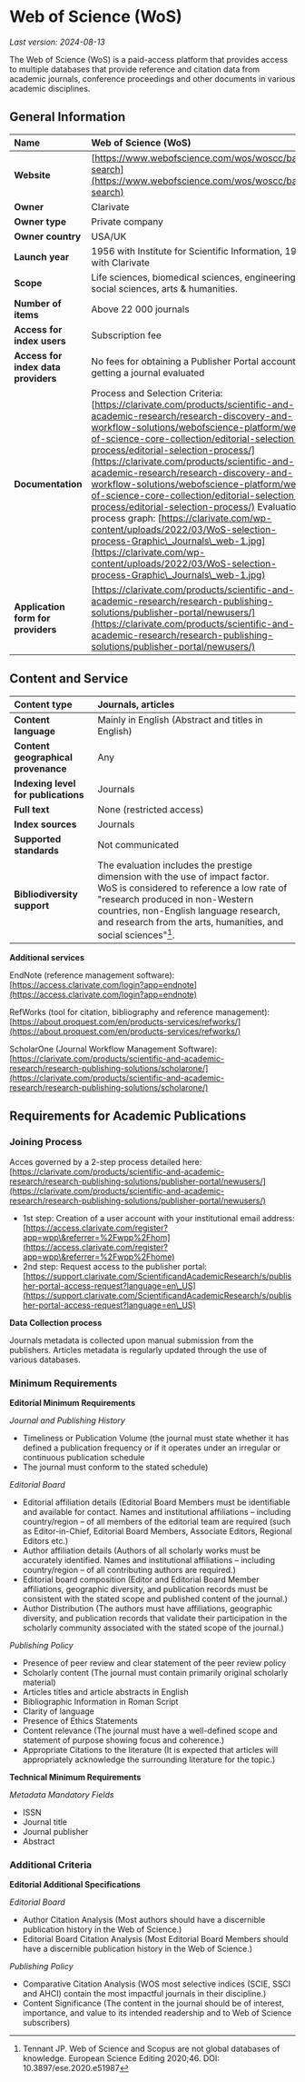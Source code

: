 # Web of Science (WoS)

*Last version: 2024-08-13*

The Web of Science (WoS) is a paid-access platform that provides access to multiple databases that provide reference and citation data from academic journals, conference proceedings and other documents in various academic disciplines. 

## General Information

| Name | Web of Science (WoS) |
| :---- | :---- |
| **Website** | [https://www.webofscience.com/wos/woscc/basic-search](https://www.webofscience.com/wos/woscc/basic-search)  |
| **Owner** | Clarivate |
| **Owner type** | Private company |
| **Owner country** | USA/UK |
| **Launch year** | 1956 with Institute for Scientific Information, 1997 with Clarivate |
| **Scope** | Life sciences, biomedical sciences, engineering, social sciences, arts & humanities. |
| **Number of items** | Above 22 000 journals |
| **Access for index users** | Subscription fee |
| **Access for index data providers** | No fees for obtaining a Publisher Portal account or getting a journal evaluated |
| **Documentation** | Process and Selection Criteria:  [https://clarivate.com/products/scientific-and-academic-research/research-discovery-and-workflow-solutions/webofscience-platform/web-of-science-core-collection/editorial-selection-process/editorial-selection-process/](https://clarivate.com/products/scientific-and-academic-research/research-discovery-and-workflow-solutions/webofscience-platform/web-of-science-core-collection/editorial-selection-process/editorial-selection-process/)  Evaluation process graph:   [https://clarivate.com/wp-content/uploads/2022/03/WoS-selection-process-Graphic\_Journals\_web-1.jpg](https://clarivate.com/wp-content/uploads/2022/03/WoS-selection-process-Graphic\_Journals\_web-1.jpg) |
| **Application form for providers** | [https://clarivate.com/products/scientific-and-academic-research/research-publishing-solutions/publisher-portal/newusers/](https://clarivate.com/products/scientific-and-academic-research/research-publishing-solutions/publisher-portal/newusers/)  |

## Content and Service

| Content type | Journals, articles |
| :---- | :---- |
| **Content language** | Mainly in English (Abstract and titles in English) |
| **Content geographical provenance** | Any  |
| **Indexing level for publications** | Journals |
| **Full text** | None (restricted access) |
| **Index sources** | Journals |
| **Supported standards** | Not communicated |
| **Bibliodiversity support** | The evaluation includes the prestige dimension with the use of impact factor.  WoS is considered to reference a low rate of "research produced in non-Western countries, non-English language research, and research from the arts, humanities, and social sciences"[^1]. |

**Additional services**

EndNote (reference management software):  
[https://access.clarivate.com/login?app=endnote](https://access.clarivate.com/login?app=endnote)

RefWorks (tool for citation, bibliography and reference management):  
[https://about.proquest.com/en/products-services/refworks/](https://about.proquest.com/en/products-services/refworks/)

ScholarOne (Journal Workflow Management Software):  
[https://clarivate.com/products/scientific-and-academic-research/research-publishing-solutions/scholarone/](https://clarivate.com/products/scientific-and-academic-research/research-publishing-solutions/scholarone/)

## Requirements for Academic Publications

### Joining Process

Acces governed by a 2-step process detailed here: [https://clarivate.com/products/scientific-and-academic-research/research-publishing-solutions/publisher-portal/newusers/](https://clarivate.com/products/scientific-and-academic-research/research-publishing-solutions/publisher-portal/newusers/)

* 1st step: Creation of a user account with your institutional email address: [https://access.clarivate.com/register?app=wpp\&referrer=%2Fwpp%2Fhom](https://access.clarivate.com/register?app=wpp\&referrer=%2Fwpp%2Fhome)  
* 2nd step: Request access to the publisher portal: [https://support.clarivate.com/ScientificandAcademicResearch/s/publisher-portal-access-request?language=en\_US](https://support.clarivate.com/ScientificandAcademicResearch/s/publisher-portal-access-request?language=en\_US)

**Data Collection process**

Journals metadata is collected upon manual submission from the publishers. Articles metadata is regularly updated through the use of various databases.

### Minimum Requirements

**Editorial Minimum Requirements**

*Journal and Publishing History*

* Timeliness or Publication Volume (the journal must state whether it has defined a publication frequency or if it operates under an irregular or continuous publication schedule  
* The journal must conform to the stated schedule)

*Editorial Board*

* Editorial affiliation details (Editorial Board Members must be identifiable and available for contact. Names and institutional affiliations – including country/region – of all members of the editorial team are required (such as Editor-in-Chief, Editorial Board Members, Associate Editors, Regional Editors etc.)  
* Author affiliation details (Authors of all scholarly works must be accurately identified. Names and institutional affiliations – including country/region – of all contributing authors are required.)  
* Editorial board composition (Editor and Editorial Board Member affiliations, geographic diversity, and publication records must be consistent with the stated scope and published content of the journal.)  
* Author Distribution (The authors must have affiliations, geographic diversity, and publication records that validate their participation in the scholarly community associated with the stated scope of the journal.)

*Publishing Policy*

* Presence of peer review and clear statement of the peer review policy  
* Scholarly content (The journal must contain primarily original scholarly material)  
* Articles titles and article abstracts in English  
* Bibliographic Information in Roman Script  
* Clarity of language   
* Presence of Ethics Statements   
* Content relevance (The journal must have a well-defined scope and statement of purpose showing focus and coherence.)  
* Appropriate Citations to the literature (It is expected that articles will appropriately acknowledge the surrounding literature for the topic.)

**Technical Minimum Requirements**

*Metadata Mandatory Fields*

* ISSN  
* Journal title  
* Journal publisher  
* Abstract

### Additional Criteria

**Editorial Additional Specifications**

*Editorial Board*

* Author Citation Analysis (Most authors should have a discernible publication history in the Web of Science.)  
* Editorial Board Citation Analysis (Most Editorial Board Members should have a discernible publication history in the Web of Science.)

*Publishing Policy*

* Comparative Citation Analysis (WOS most selective indices (SCIE, SSCI and AHCI) contain the most impactful journals in their discipline.)  
* Content Significance (The content in the journal should be of interest, importance, and value to its intended readership and to Web of Science subscribers)

[^1]:  Tennant JP. Web of Science and Scopus are not global databases of knowledge. European Science Editing 2020;46. DOI: 10.3897/ese.2020.e51987
